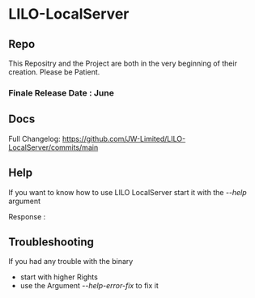 # LILO-LocalServer

## Repo

This Repositry and the Project are both in the very beginning of their creation.
Please be Patient.

### Finale Release Date : June



## Docs

Full Changelog: https://github.com/JW-Limited/LILO-LocalServer/commits/main

## Help

If you want to know how to use LILO LocalServer start it with the _--help_ argument

Response :


## Troubleshooting

If you had any trouble with the binary 

- start with higher Rights 
- use the Argument _--help-error-fix_ to fix it
